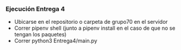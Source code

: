 ### Ejecución Entrega 4

- Ubicarse en el repositorio o carpeta de grupo70 en el servidor
- Correr pipenv shell (junto a pipenv install en el caso de que no se tengan los paquetes)
- Correr python3 Entrega4/main.py


